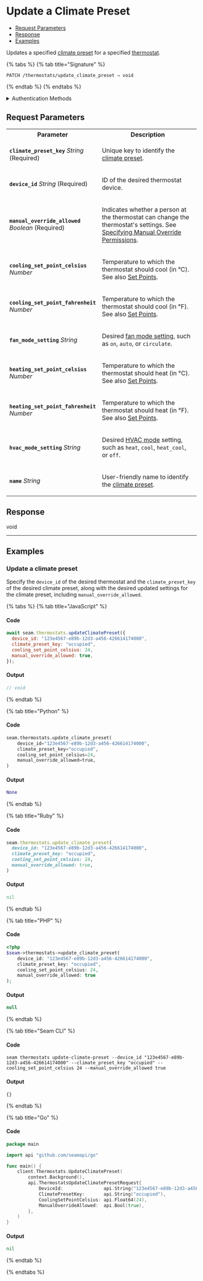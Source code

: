 # Update a Climate Preset

- [Request Parameters](./#request-parameters)
- [Response](./#response)
- [Examples](./#examples)

Updates a specified [climate preset](../../capability-guides/thermostats/creating-and-managing-climate-presets/README.md) for a specified [thermostat](https://docs.seam.co/latest/capability-guides/thermostats).

{% tabs %}
{% tab title="Signature" %}
```
PATCH /thermostats/update_climate_preset ⇒ void
```
{% endtab %}
{% endtabs %}

<details>

<summary>Authentication Methods</summary>

- API key
- Client session token
- Personal access token
  <br>Must also include the `seam-workspace` header in the request.

To learn more, see [Authentication](https://docs.seam.co/latest/api/authentication).
</details>

## Request Parameters

<table>
<tr><th style="width:25%">Parameter</th><th>Description</th></tr>
<tr><td><strong><code>climate_preset_key</code></strong> <i>String</i> (Required)</td>
<td>

Unique key to identify the [climate preset](../../capability-guides/thermostats/creating-and-managing-climate-presets/README.md).
</td></tr>
<tr><td><strong><code>device_id</code></strong> <i>String</i> (Required)</td>
<td>

ID of the desired thermostat device.
</td></tr>
<tr><td><strong><code>manual_override_allowed</code></strong> <i>Boolean</i> (Required)</td>
<td>

Indicates whether a person at the thermostat can change the thermostat's settings. See [Specifying Manual Override Permissions](../../capability-guides/thermostats/creating-and-managing-thermostat-schedules.md#specifying-manual-override-permissions).
</td></tr>
<tr><td><strong><code>cooling_set_point_celsius</code></strong> <i>Number</i></td>
<td>

Temperature to which the thermostat should cool (in °C). See also [Set Points](../../capability-guides/thermostats/understanding-thermostat-concepts/set-points.md).
</td></tr>
<tr><td><strong><code>cooling_set_point_fahrenheit</code></strong> <i>Number</i></td>
<td>

Temperature to which the thermostat should cool (in °F). See also [Set Points](../../capability-guides/thermostats/understanding-thermostat-concepts/set-points.md).
</td></tr>
<tr><td><strong><code>fan_mode_setting</code></strong> <i>String</i></td>
<td>

Desired [fan mode setting](https://docs.seam.co/latest/capability-guides/thermostats/configure-current-climate-settings#fan-mode-settings), such as `on`, `auto`, or `circulate`.
</td></tr>
<tr><td><strong><code>heating_set_point_celsius</code></strong> <i>Number</i></td>
<td>

Temperature to which the thermostat should heat (in °C). See also [Set Points](../../capability-guides/thermostats/understanding-thermostat-concepts/set-points.md).
</td></tr>
<tr><td><strong><code>heating_set_point_fahrenheit</code></strong> <i>Number</i></td>
<td>

Temperature to which the thermostat should heat (in °F). See also [Set Points](../../capability-guides/thermostats/understanding-thermostat-concepts/set-points.md).
</td></tr>
<tr><td><strong><code>hvac_mode_setting</code></strong> <i>String</i></td>
<td>

Desired [HVAC mode](../../capability-guides/thermostats/understanding-thermostat-concepts/hvac-mode.md) setting, such as `heat`, `cool`, `heat_cool`, or `off`.
</td></tr>
<tr><td><strong><code>name</code></strong> <i>String</i></td>
<td>

User-friendly name to identify the [climate preset](../../capability-guides/thermostats/creating-and-managing-climate-presets/README.md).
</td></tr>
</table>

## Response

void

---

## Examples
  
### Update a climate preset

Specify the `device_id` of the desired thermostat and the `climate_preset_key` of the desired climate preset, along with the desired updated settings for the climate preset, including `manual_override_allowed`.

{% tabs %}
{% tab title="JavaScript" %}
#### Code

```javascript
await seam.thermostats.updateClimatePreset({
  device_id: "123e4567-e89b-12d3-a456-426614174000",
  climate_preset_key: "occupied",
  cooling_set_point_celsius: 24,
  manual_override_allowed: true,
});
```

#### Output

```javascript
// void
```
{% endtab %}

{% tab title="Python" %}
#### Code

```python
seam.thermostats.update_climate_preset(
    device_id="123e4567-e89b-12d3-a456-426614174000",
    climate_preset_key="occupied",
    cooling_set_point_celsius=24,
    manual_override_allowed=true,
)
```

#### Output

```python
None
```
{% endtab %}

{% tab title="Ruby" %}
#### Code

```ruby
seam.thermostats.update_climate_preset(
  device_id: "123e4567-e89b-12d3-a456-426614174000",
  climate_preset_key: "occupied",
  cooling_set_point_celsius: 24,
  manual_override_allowed: true,
)
```

#### Output

```ruby
nil
```
{% endtab %}

{% tab title="PHP" %}
#### Code

```php
<?php
$seam->thermostats->update_climate_preset(
    device_id: "123e4567-e89b-12d3-a456-426614174000",
    climate_preset_key: "occupied",
    cooling_set_point_celsius: 24,
    manual_override_allowed: true
);
```

#### Output

```php
null
```
{% endtab %}

{% tab title="Seam CLI" %}
#### Code

```seam_cli
seam thermostats update-climate-preset --device_id "123e4567-e89b-12d3-a456-426614174000" --climate_preset_key "occupied" --cooling_set_point_celsius 24 --manual_override_allowed true
```

#### Output

```seam_cli
{}
```
{% endtab %}

{% tab title="Go" %}
#### Code

```go
package main

import api "github.com/seamapi/go"

func main() {
	client.Thermostats.UpdateClimatePreset(
		context.Background(),
		api.ThermostatsUpdateClimatePresetRequest{
			DeviceId:               api.String("123e4567-e89b-12d3-a456-426614174000"),
			ClimatePresetKey:       api.String("occupied"),
			CoolingSetPointCelsius: api.Float64(24),
			ManualOverrideAllowed:  api.Bool(true),
		},
	)
}
```

#### Output

```go
nil
```
{% endtab %}

{% endtabs %}


